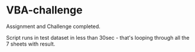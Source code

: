 # VBA-challenge

Assignment and Challenge completed.

Script runs in test dataset in less than 30sec - that's looping through all the 7 sheets with result.

